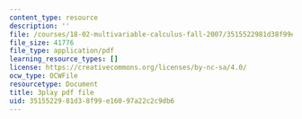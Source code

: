 ```yaml
---
content_type: resource
description: ''
file: /courses/18-02-multivariable-calculus-fall-2007/3515522981d38f99e16097a22c2c9db6_sr7kCpzAuYw.pdf
file_size: 41776
file_type: application/pdf
learning_resource_types: []
license: https://creativecommons.org/licenses/by-nc-sa/4.0/
ocw_type: OCWFile
resourcetype: Document
title: 3play pdf file
uid: 35155229-81d3-8f99-e160-97a22c2c9db6
---
```

